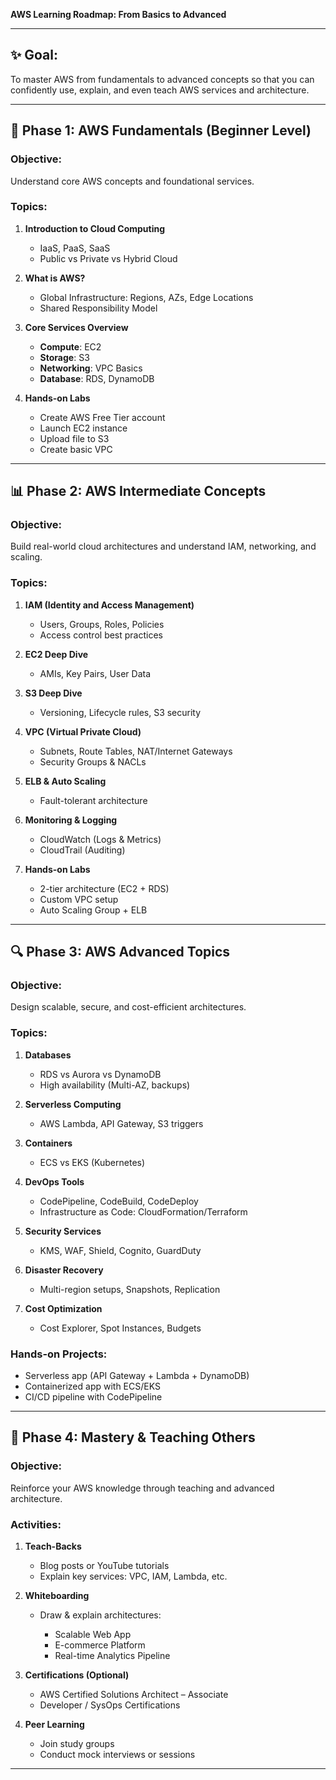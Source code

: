 **AWS Learning Roadmap: From Basics to Advanced**

---

## ✨ Goal:

To master AWS from fundamentals to advanced concepts so that you can confidently use, explain, and even teach AWS services and architecture.

---

## 📅 Phase 1: AWS Fundamentals (Beginner Level)

### Objective:

Understand core AWS concepts and foundational services.

### Topics:

1. **Introduction to Cloud Computing**

   * IaaS, PaaS, SaaS
   * Public vs Private vs Hybrid Cloud

2. **What is AWS?**

   * Global Infrastructure: Regions, AZs, Edge Locations
   * Shared Responsibility Model

3. **Core Services Overview**

   * **Compute**: EC2
   * **Storage**: S3
   * **Networking**: VPC Basics
   * **Database**: RDS, DynamoDB

4. **Hands-on Labs**

   * Create AWS Free Tier account
   * Launch EC2 instance
   * Upload file to S3
   * Create basic VPC

---

## 📊 Phase 2: AWS Intermediate Concepts

### Objective:

Build real-world cloud architectures and understand IAM, networking, and scaling.

### Topics:

1. **IAM (Identity and Access Management)**

   * Users, Groups, Roles, Policies
   * Access control best practices

2. **EC2 Deep Dive**

   * AMIs, Key Pairs, User Data

3. **S3 Deep Dive**

   * Versioning, Lifecycle rules, S3 security

4. **VPC (Virtual Private Cloud)**

   * Subnets, Route Tables, NAT/Internet Gateways
   * Security Groups & NACLs

5. **ELB & Auto Scaling**

   * Fault-tolerant architecture

6. **Monitoring & Logging**

   * CloudWatch (Logs & Metrics)
   * CloudTrail (Auditing)

7. **Hands-on Labs**

   * 2-tier architecture (EC2 + RDS)
   * Custom VPC setup
   * Auto Scaling Group + ELB

---

## 🔍 Phase 3: AWS Advanced Topics

### Objective:

Design scalable, secure, and cost-efficient architectures.

### Topics:

1. **Databases**

   * RDS vs Aurora vs DynamoDB
   * High availability (Multi-AZ, backups)

2. **Serverless Computing**

   * AWS Lambda, API Gateway, S3 triggers

3. **Containers**

   * ECS vs EKS (Kubernetes)

4. **DevOps Tools**

   * CodePipeline, CodeBuild, CodeDeploy
   * Infrastructure as Code: CloudFormation/Terraform

5. **Security Services**

   * KMS, WAF, Shield, Cognito, GuardDuty

6. **Disaster Recovery**

   * Multi-region setups, Snapshots, Replication

7. **Cost Optimization**

   * Cost Explorer, Spot Instances, Budgets

### Hands-on Projects:

* Serverless app (API Gateway + Lambda + DynamoDB)
* Containerized app with ECS/EKS
* CI/CD pipeline with CodePipeline

---

## 📙 Phase 4: Mastery & Teaching Others

### Objective:

Reinforce your AWS knowledge through teaching and advanced architecture.

### Activities:

1. **Teach-Backs**

   * Blog posts or YouTube tutorials
   * Explain key services: VPC, IAM, Lambda, etc.

2. **Whiteboarding**

   * Draw & explain architectures:

     * Scalable Web App
     * E-commerce Platform
     * Real-time Analytics Pipeline

3. **Certifications (Optional)**

   * AWS Certified Solutions Architect – Associate
   * Developer / SysOps Certifications

4. **Peer Learning**

   * Join study groups
   * Conduct mock interviews or sessions

---
